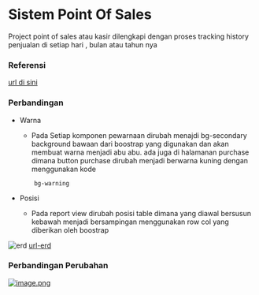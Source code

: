 
# Sistem Point Of Sales

Project point of sales atau kasir dilengkapi dengan proses tracking history penjualan di setiap hari , bulan atau tahun nya

### Referensi

[url di sini](https://github.com/HashJProgramming/Point-of-Sale-and-Inventory-Management-System/tree/master)

### Perbandingan

- Warna

    - Pada Setiap komponen pewarnaan dirubah menajdi bg-secondary background bawaan dari boostrap yang digunakan dan akan membuat warna menjadi abu abu. ada juga di halamanan  purchase dimana button purchase dirubah menjadi berwarna kuning dengan menggunakan kode 
    ```
        bg-warning
    ```
- Posisi 
    - Pada report view dirubah posisi table dimana yang diawal bersusun kebawah menjadi bersampingan menggunakan row col yang diberikan oleh boostrap
    
![erd](https://i.ibb.co/6PdxGbd/image.png)
[url-erd](https://i.ibb.co/6PdxGbd/image.png)


### Perbandingan Perubahan

[![image.png](https://i.postimg.cc/Vv54Z2h8/image.png)](https://postimg.cc/hQW9fZgy)






